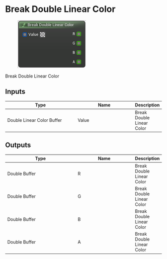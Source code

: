 # Break Double Linear Color

<div align="left" data-full-width="false">

<figure><img src="Break_Double_Linear_Color.png" alt=""><figcaption></figcaption></figure>

</div>

Break Double Linear Color

## Inputs

<table>
<thead><tr><th width="250">Type</th><th width="200">Name</th><th>Description</th></tr></thead>
<tbody>
<tr><td>Double Linear Color Buffer</td><td>Value</td><td>Break Double Linear Color</td></tr>
</tbody>
</table>

## Outputs

<table>
<thead><tr><th width="250">Type</th><th width="200">Name</th><th>Description</th></tr></thead>
<tbody>
<tr><td>Double Buffer</td><td>R</td><td>Break Double Linear Color</td></tr>
<tr><td>Double Buffer</td><td>G</td><td>Break Double Linear Color</td></tr>
<tr><td>Double Buffer</td><td>B</td><td>Break Double Linear Color</td></tr>
<tr><td>Double Buffer</td><td>A</td><td>Break Double Linear Color</td></tr>
</tbody>
</table>